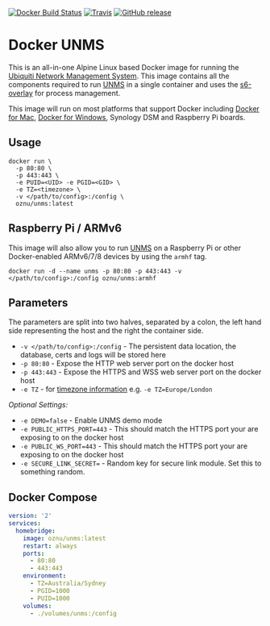 [![Docker Build Status](https://img.shields.io/docker/build/oznu/unms.svg?label=x64%20build&style=for-the-badge)](https://hub.docker.com/r/oznu/unms/) [![Travis](https://img.shields.io/travis/oznu/docker-unms.svg?label=arm%20build&style=for-the-badge)](https://travis-ci.org/oznu/docker-unms) [![GitHub release](https://img.shields.io/github/release/oznu/unms/all.svg?style=for-the-badge)](https://github.com/oznu/docker-unms/releases)

# Docker UNMS

This is an all-in-one Alpine Linux based Docker image for running the [Ubiquiti Network Management System](https://unms.com/). This image contains all the components required to run [UNMS](https://unms.com/) in a single container and uses the [s6-overlay](https://github.com/just-containers/s6-overlay) for process management.

This image will run on most platforms that support Docker including [Docker for Mac](https://www.docker.com/docker-mac), [Docker for Windows](https://www.docker.com/docker-windows), Synology DSM and Raspberry Pi boards.

## Usage

```shell
docker run \
  -p 80:80 \
  -p 443:443 \
  -e PUID=<UID> -e PGID=<GID> \
  -e TZ=<timezone> \
  -v </path/to/config>:/config \
  oznu/unms:latest
```

## Raspberry Pi / ARMv6

This image will also allow you to run [UNMS](https://unms.com/) on a Raspberry Pi or other Docker-enabled ARMv6/7/8 devices by using the `armhf` tag.

```
docker run -d --name unms -p 80:80 -p 443:443 -v </path/to/config>:/config oznu/unms:armhf
```

## Parameters

The parameters are split into two halves, separated by a colon, the left hand side representing the host and the right the container side.

* `-v </path/to/config>:/config` - The persistent data location, the database, certs and logs will be stored here
* `-p 80:80` - Expose the HTTP web server port on the docker host
* `-p 443:443` - Expose the HTTPS and WSS web server port on the docker host
* `-e TZ` - for [timezone information](https://en.wikipedia.org/wiki/List_of_tz_database_time_zones) e.g. `-e TZ=Europe/London`

*Optional Settings:*

* `-e DEMO=false` - Enable UNMS demo mode
* `-e PUBLIC_HTTPS_PORT=443` - This should match the HTTPS port your are exposing to on the docker host
* `-e PUBLIC_WS_PORT=443` - This should match the HTTPS port your are exposing to on the docker host
* `-e SECURE_LINK_SECRET=` - Random key for secure link module. Set this to something random.

## Docker Compose

```yml
version: '2'
services:
  homebridge:
    image: oznu/unms:latest
    restart: always
    ports:
      - 80:80
      - 443:443
    environment:
      - TZ=Australia/Sydney
      - PGID=1000
      - PUID=1000
    volumes:
      - ./volumes/unms:/config
```
